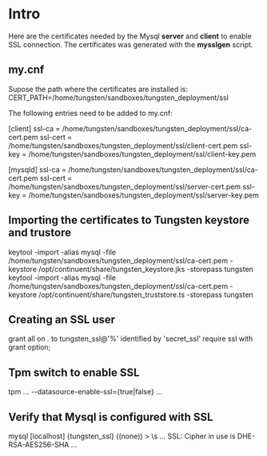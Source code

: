 # Intro
Here are the certificates needed by the Mysql **server** and **client** to
enable SSL connection. The certificates was generated with the **mysslgen**
script.

## my.cnf
Supose the path where the certificates are installed is:  
CERT_PATH=/home/tungsten/sandboxes/tungsten_deployment/ssl

The following entries need to be added to my.cnf:

[client]
ssl-ca = /home/tungsten/sandboxes/tungsten_deployment/ssl/ca-cert.pem
ssl-cert = /home/tungsten/sandboxes/tungsten_deployment/ssl/client-cert.pem
ssl-key = /home/tungsten/sandboxes/tungsten_deployment/ssl/client-key.pem

[mysqld]
ssl-ca = /home/tungsten/sandboxes/tungsten_deployment/ssl/ca-cert.pem
ssl-cert = /home/tungsten/sandboxes/tungsten_deployment/ssl/server-cert.pem
ssl-key = /home/tungsten/sandboxes/tungsten_deployment/ssl/server-key.pem

## Importing the certificates to Tungsten keystore and trustore
keytool -import -alias mysql -file /home/tungsten/sandboxes/tungsten_deployment/ssl/ca-cert.pem -keystore /opt/continuent/share/tungsten_keystore.jks -storepass tungsten
keytool -import -alias mysql -file /home/tungsten/sandboxes/tungsten_deployment/ssl/ca-cert.pem -keystore /opt/continuent/share/tungsten_truststore.ts -storepass tungsten

## Creating an SSL user
grant all on *.* to tungsten_ssl@'%' identified by 'secret_ssl' require ssl with grant option;

## Tpm switch to enable SSL
tpm ... --datasource-enable-ssl={true|false} ...

## Verify that Mysql is configured with SSL
mysql [localhost] {tungsten_ssl} ((none)) > \s
...
SSL:            Cipher in use is DHE-RSA-AES256-SHA
...

